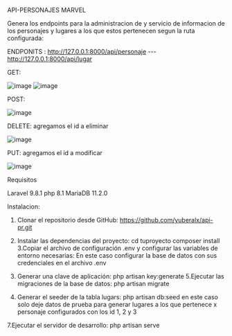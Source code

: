 API-PERSONAJES MARVEL

Genera los endpoints para la administracion de y servicio de informacion de los personajes y lugares a los que estos pertenecen segun la ruta configurada:

ENDPONITS : http://127.0.0.1:8000/api/personaje --- http://127.0.0.1:8000/api/lugar

GET:

![image](https://github.com/yuberalx/api-pr/assets/104799622/7bfa7559-b1a4-4949-86b5-1ba0a6cb3030)
![image](https://github.com/yuberalx/api-pr/assets/104799622/a5b86426-cb52-4161-b966-466a294790c1)

POST: 

![image](https://github.com/yuberalx/api-pr/assets/104799622/d706c7b7-23a9-4c96-9eaa-4216ac934479)

DELETE: agregamos el id a eliminar

![image](https://github.com/yuberalx/api-pr/assets/104799622/757d2055-f900-4103-84a7-0f6e984c72fe)

PUT: agregamos el id  a modificar

![image](https://github.com/yuberalx/api-pr/assets/104799622/7ae017a3-8933-46a7-ab2f-d37e08c7e994)





Requisitos

Laravel 9.8.1​
php 8.1
MariaDB 11.2.0

Instalacion:
1. Clonar el repositorio desde GitHub: https://github.com/yuberalx/api-pr.git
2. Instalar las dependencias del proyecto:
   cd tuproyecto
   composer install
3.Copiar el archivo de configuración .env y configurar las variables de entorno necesarias:
    En este caso configurar la base de datos con sus credenciales en el archivo .env
4. Generar una clave de aplicación:
    php artisan key:generate
5.Ejecutar las migraciones de la base de datos:
    php artisan migrate

 6. Generar el seeder de la tabla lugars:
    php artisan db:seed
    en este caso solo deje datos de prueba para generar lugares a los que pertenece x personaje configurados con los id 1, 2 y 3 

 7.Ejecutar el servidor de desarrollo:
    php artisan serve

